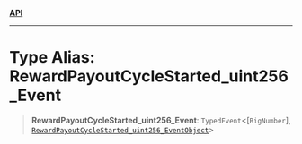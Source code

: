 [**API**](../../../README.md)

***

# Type Alias: RewardPayoutCycleStarted\_uint256\_Event

> **RewardPayoutCycleStarted\_uint256\_Event**: `TypedEvent`\<\[`BigNumber`\], [`RewardPayoutCycleStarted_uint256_EventObject`](../interfaces/RewardPayoutCycleStarted_uint256_EventObject.md)\>

